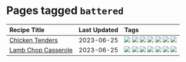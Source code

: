 # Pages tagged `battered`

|Recipe Title|Last Updated|Tags
|:---|:---|:---|
|[Chicken Tenders](../recipes/chickentenders.md)|2023-06-25|[![](https://img.shields.io/badge/tag-airfryer-517a72)](../tags/airfryer.md) [![](https://img.shields.io/badge/tag-amazing-e5c1d4)](../tags/amazing.md) [![](https://img.shields.io/badge/tag-battered-d93385)](../tags/battered.md) [![](https://img.shields.io/badge/tag-chicken-f1d19f)](../tags/chicken.md) [![](https://img.shields.io/badge/tag-crumbed-10cdd6)](../tags/crumbed.md) [![](https://img.shields.io/badge/tag-messy-1754e4)](../tags/messy.md) [![](https://img.shields.io/badge/tag-sides-062ab)](../tags/sides.md)|
|[Lamb Chop Casserole](../recipes/lambchopcasserole.md)|2023-06-25|[![](https://img.shields.io/badge/tag-Aussie-5e3ff5)](../tags/Aussie.md) [![](https://img.shields.io/badge/tag-baked-6b1fb)](../tags/baked.md) [![](https://img.shields.io/badge/tag-battered-d93385)](../tags/battered.md) [![](https://img.shields.io/badge/tag-casserole-237124)](../tags/casserole.md) [![](https://img.shields.io/badge/tag-family-9ab3df)](../tags/family.md) [![](https://img.shields.io/badge/tag-fried-5c1fef)](../tags/fried.md) [![](https://img.shields.io/badge/tag-lamb-1433c8)](../tags/lamb.md)|